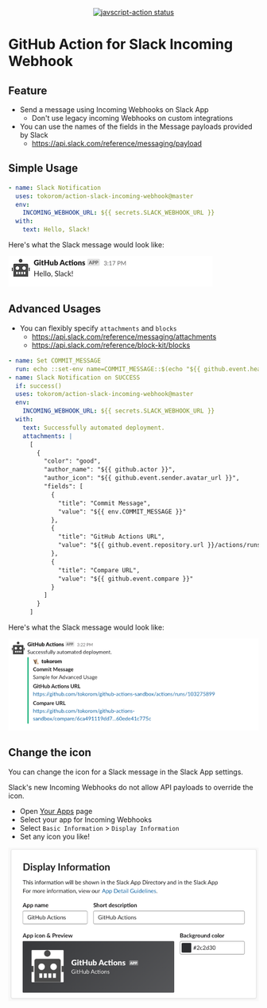 
<p align="center">
  <a href="https://github.com/actions/javascript-action/actions"><img alt="javscript-action status" src="https://github.com/actions/javascript-action/workflows/units-test/badge.svg"></a>
</p>

# GitHub Action for Slack Incoming Webhook

## Feature

- Send a message using Incoming Webhooks on Slack App
    - Don't use legacy incoming Webhooks on custom integrations
- You can use the names of the fields in the Message payloads provided by Slack
    - https://api.slack.com/reference/messaging/payload

## Simple Usage

```yaml
- name: Slack Notification
  uses: tokorom/action-slack-incoming-webhook@master
  env:
    INCOMING_WEBHOOK_URL: ${{ secrets.SLACK_WEBHOOK_URL }}
  with:
    text: Hello, Slack!
```

Here's what the Slack message would look like:

![simple-sample](docs/images/sample-simple.png)

## Advanced Usages

- You can flexibly specify `attachments` and `blocks`
    - https://api.slack.com/reference/messaging/attachments
    - https://api.slack.com/reference/block-kit/blocks

```yaml
- name: Set COMMIT_MESSAGE
  run: echo ::set-env name=COMMIT_MESSAGE::$(echo "${{ github.event.head_commit.message }}" | tr '\n' ' ')
- name: Slack Notification on SUCCESS
  if: success()
  uses: tokorom/action-slack-incoming-webhook@master
  env:
    INCOMING_WEBHOOK_URL: ${{ secrets.SLACK_WEBHOOK_URL }}
  with:
    text: Successfully automated deployment.
    attachments: |
      [
        {
          "color": "good",
          "author_name": "${{ github.actor }}",
          "author_icon": "${{ github.event.sender.avatar_url }}",
          "fields": [
            {
              "title": "Commit Message",
              "value": "${{ env.COMMIT_MESSAGE }}"
            },
            {
              "title": "GitHub Actions URL",
              "value": "${{ github.event.repository.url }}/actions/runs/${{ github.run_id }}"
            },
            {
              "title": "Compare URL",
              "value": "${{ github.event.compare }}"
            }
          ]
        }
      ]
```

Here's what the Slack message would look like:

![sample-advanced](docs/images/sample-advanced.png)

## Change the icon

You can change the icon for a Slack message in the Slack App settings.

Slack's new Incoming Webhooks do not allow API payloads to override the icon.

- Open [Your Apps](https://api.slack.com/apps) page
- Select your app for Incoming Webhooks
- Select `Basic Information` > `Display Information`
- Set any icon you like!

![screenshot](docs/images/ss-1589353124.png)


